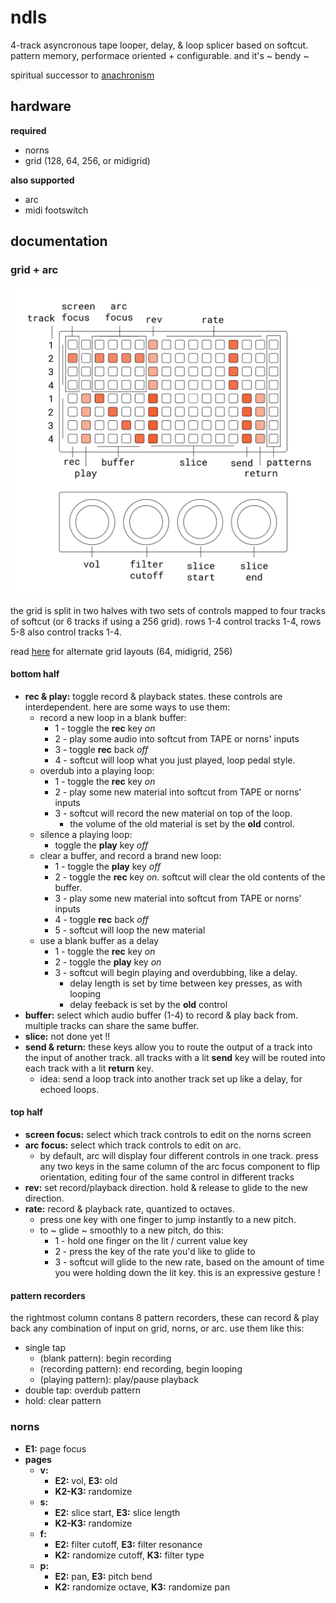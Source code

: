 # ndls

4-track asyncronous tape looper, delay, & loop splicer based on softcut. pattern memory, performace oriented + configurable. and it's ~ bendy ~

spiritual successor to [anachronism](https://github.com/andr-ew/prosody#anachronsim)

## hardware

**required**
- norns
- grid (128, 64, 256, or midigrid)

**also supported**
- arc
- midi footswitch

## documentation

### grid + arc

![documentation image](lib/doc/ndls_128.png)

the grid is split in two halves with two sets of controls mapped to four tracks of softcut (or 6 tracks if using a 256 grid). rows 1-4 control tracks 1-4, rows 5-8 also control tracks 1-4.

read [here](lib/doc/alternate_grid_sizes.md) for alternate grid layouts (64, midigrid, 256)

#### bottom half

- **rec & play:** toggle record & playback states. these controls are interdependent. here are some ways to use them:
  - record a new loop in a blank buffer:
    - 1 - toggle the **rec** key _on_
    - 2 - play some audio into softcut from TAPE or norns' inputs
    - 3 - toggle **rec** back _off_
    - 4 - softcut will loop what you just played, loop pedal style.
  - overdub into a playing loop:
    - 1 - toggle the **rec** key _on_
    - 2 - play some new material into softcut from TAPE or norns' inputs
    - 3 - softcut will record the new material on top of the loop. 
      - the volume of the old material is set by the **old** control.
  - silence a playing loop:
    - toggle the **play** key _off_
  - clear a buffer, and record a brand new loop:
    - 1 - toggle the **play** key _off_
    - 2 - toggle the **rec** key _on_. softcut will clear the old contents of the buffer.
    - 3 - play some new material into softcut from TAPE or norns' inputs
    - 4 - toggle **rec** back _off_
    - 5 - softcut will loop the new material
  - use a blank buffer as a delay
    - 1 - toggle the **rec** key _on_
    - 2 - toggle the **play** key _on_
    - 3 - softcut will begin playing and overdubbing, like a delay.
      - delay length is set by time between key presses, as with looping
      - delay feeback is set by the **old** control
- **buffer:** select which audio buffer (1-4) to record & play back from. multiple tracks can share the same buffer.
- **slice:** not done yet !!
- **send & return:** these keys allow you to route the output of a track into the input of another track. all tracks with a lit **send** key will be routed into each track with a lit **return** key.
  - idea: send a loop track into another track set up like a delay, for echoed loops.

#### top half
  
- **screen focus:** select which track controls to edit on the norns screen
- **arc focus:** select which track controls to edit on arc. 
  - by default, arc will display four different controls in one track. press any two keys in the same column of the arc focus component to flip orientation, editing four of the same control in different tracks
- **rev:** set record/playback direction. hold & release to glide to the new direction.
- **rate:** record & playback rate, quantized to octaves. 
  - press one key with one finger to jump instantly to a new pitch. 
  - to ~ glide ~ smoothly to a new pitch, do this:
    - 1 - hold one finger on the lit / current value key
    - 2 - press the key of the rate you'd like to glide to
    - 3 - softcut will glide to the new rate, based on the amount of time you were holding down the lit key. this is an expressive gesture !

#### pattern recorders

the rightmost column contans 8 pattern recorders, these can record & play back any combination of input on grid, norns, or arc. use them like this:
- single tap
  - (blank pattern): begin recording
  - (recording pattern): end recording, begin looping
  - (playing pattern): play/pause playback
- double tap: overdub pattern
- hold: clear pattern

### norns
- **E1:** page focus
- **pages**
  - **v:** 
    - **E2:** vol, **E3:** old
    - **K2-K3:** randomize
  - **s:** 
    - **E2:** slice start, **E3:** slice length
    - **K2-K3:** randomize 
  - **f:** 
    - **E2:** filter cutoff, **E3:** filter resonance
    - **K2:** randomize cutoff, **K3:** filter type
  - **p:** 
    - **E2:** pan, **E3:** pitch bend
    - **K2:** randomize octave, **K3:** randomize pan


